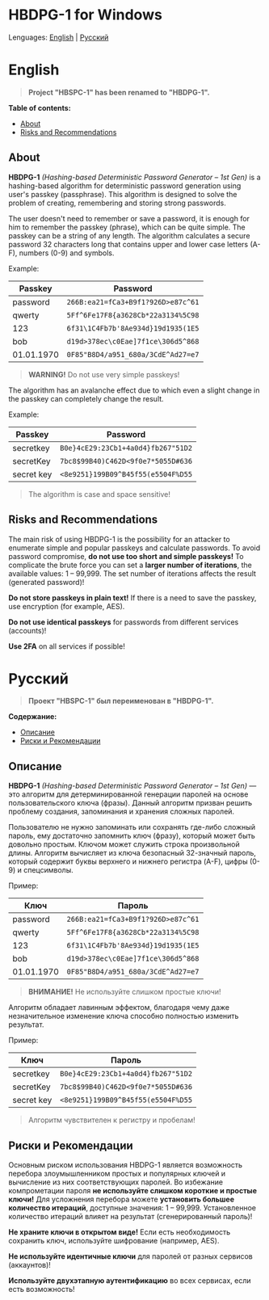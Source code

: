 # HBDPG-1 for Windows

Lenguages: [English](#English) | [Русский](#Русский)

# English

> **Project "HBSPC-1" has been renamed to "HBDPG-1".**

**Table of contents:**
* [About](#About)
* [Risks and Recommendations](#Risks-and-Recommendations)

## About

**HBDPG-1** *(Hashing-based Deterministic Password Generator – 1st Gen)* is a hashing-based algorithm for deterministic password generation using user's passkey (passphrase).
This algorithm is designed to solve the problem of creating, remembering and storing strong passwords.

The user doesn't need to remember or save a password, it is enough for him to remember the passkey (phrase), which can be quite simple. 
The passkey can be a string of any length. The algorithm calculates a secure password 32 characters long that contains upper and lower 
case letters (A-F), numbers (0-9) and symbols.

Example:

| Passkey    | Password                           |
| ---------- | ---------------------------------- |
| password   | `266B:ea21=fCa3+B9f1?926D>e87c^61` |
| qwerty     | `5Ff^6Fe17F8{a3628Cb*22a3134%5C98` |
| 123        | `6f31\1C4Fb7b'8Ae934d}19d1935(1E5` |
| bob        | `d19d>378ec\c0Eae]7f1ce\306d5^868` |
| 01.01.1970 | `0F85"B8D4/a951_680a/3CdE^Ad27=e7` |

> **WARNING!** Do not use very simple passkeys!

The algorithm has an avalanche effect due to which even a slight change in the passkey can completely change the result.

Example:

| Passkey    | Password                           |
| ---------- | ---------------------------------- |
| secretkey  | `B0e}4cE29:23Cb1+4a0d4}fb267"51D2` |
| secretKey  | `7bc8$99B40)C462D<9f0e7*5055D#636` |
| secret key | `<8e9251}199B09^B45f55(e5504F%D55` |

> The algorithm is case and space sensitive!

## Risks and Recommendations

The main risk of using HBDPG-1 is the possibility for an attacker to enumerate simple and popular passkeys and calculate passwords. 
To avoid password compromise, **do not use too short and simple passkeys!** To complicate the brute force you can set a **larger number of iterations**, the available values: 1 – 99,999. The set number of iterations affects the result (generated password)!

**Do not store passkeys in plain text!** If there is a need to save the passkey, use encryption (for example, AES).

**Do not use identical passkeys** for passwords from different services (accounts)!

**Use 2FA** on all services if possible!

# Русский

> **Проект "HBSPC-1" был переименован в "HBDPG-1".**

**Содержание:**
* [Описание](#Описание)
* [Риски и Рекомендации](#Риски-и-Рекомендации)

## Описание

**HBDPG-1** *(Hashing-based Deterministic Password Generator – 1st Gen)* — это алгоритм для детерминированной генерации паролей на основе пользовательского ключа (фразы).
Данный алгоритм призван решить проблему создания, запоминания и хранения сложных паролей.

Пользователю не нужно запоминать или сохранять где-либо сложный пароль, ему достаточно запомнить ключ (фразу), который может быть довольно простым. 
Ключом может служить строка произвольной длины. Алгоритм вычисляет из ключа безопасный 32-значный пароль, который содержит буквы верхнего и нижнего 
регистра (A-F), цифры (0-9) и спецсимволы.

Пример:

| Ключ       | Пароль                             |
| ---------- | ---------------------------------- |
| password   | `266B:ea21=fCa3+B9f1?926D>e87c^61` |
| qwerty     | `5Ff^6Fe17F8{a3628Cb*22a3134%5C98` |
| 123        | `6f31\1C4Fb7b'8Ae934d}19d1935(1E5` |
| bob        | `d19d>378ec\c0Eae]7f1ce\306d5^868` |
| 01.01.1970 | `0F85"B8D4/a951_680a/3CdE^Ad27=e7` |

> **ВНИМАНИЕ!** Не используйте слишком простые ключи!

Алгоритм обладает лавинным эффектом, благодаря чему даже незначительное изменение ключа способно полностью изменить результат.

Пример:

| Ключ       | Пароль                             |
| ---------- | ---------------------------------- |
| secretkey  | `B0e}4cE29:23Cb1+4a0d4}fb267"51D2` |
| secretKey  | `7bc8$99B40)C462D<9f0e7*5055D#636` |
| secret key | `<8e9251}199B09^B45f55(e5504F%D55` |

> Алгоритм чувствителен к регистру и пробелам!

## Риски и Рекомендации

Основным риском использования HBDPG-1 является возможность перебора злоумышленником простых и популярных ключей и вычисление из них соответствующих паролей. 
Во избежание компрометации пароля **не используйте слишком короткие и простые ключи!** Для усложнения перебора можете **установить большее количество итераций**, доступные значения: 1 – 99,999. Установленное количество итераций влияет на результат (сгенерированный пароль)!

**Не храните ключи в открытом виде!** Если есть необходимость сохранить ключ, используйте шифрование (например, AES).

**Не используйте идентичные ключи** для паролей от разных сервисов (аккаунтов)!

**Используйте двухэтапную аутентификацию** во всех сервисах, если есть возможность!
